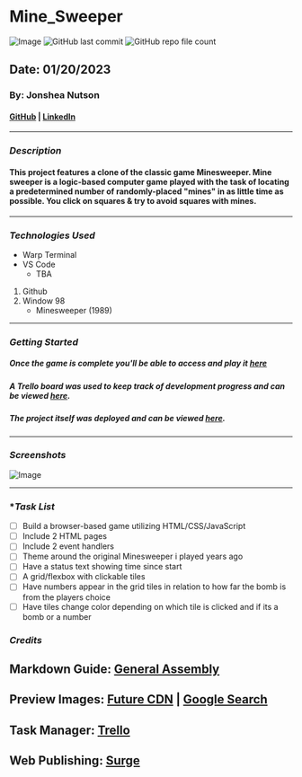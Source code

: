 # Mine_Sweeper

![Image](./%F0%9F%92%A3Mine_Sweeper%F0%9F%92%A3.png)
![GitHub last commit](https://img.shields.io/github/last-commit/yuurierusan/Mine_Sweeper)
![GitHub repo file count](https://img.shields.io/github/directory-file-count/yuurierusan/Mine_Sweeper)

## Date: 01/20/2023

### By: Jonshea Nutson

#### [GitHub](https://github.com/yuurierusan) | [LinkedIn](https://linkedin.com/jonshean)

---

### **_Description_**

#### This project features a clone of the classic game Minesweeper. Mine sweeper is a logic-based computer game played with the task of locating a predetermined number of randomly-placed "mines" in as little time as possible. You click on squares & try to avoid squares with mines.

---

### **_Technologies Used_**

-   Warp Terminal
-   VS Code
    -   TBA

1. Github
2. Window 98
    - Minesweeper (1989)

---

### **_Getting Started_**

##### Once the game is complete you'll be able to access and play it [here](Minesweeper.surge.sh)

##### A Trello board was used to keep track of development progress and can be viewed [here](https://trello.com/invite/b/Mj5DHgBr/ATTIb4dc15ec67bb081751fae57d9b1b95890E937067/minesweeper).

##### The project itself was deployed and can be viewed [here](TBA).

---

### **_Screenshots_**

![Image](https://cdn.mos.cms.futurecdn.net/f873f2282e16faeebdb4a09e2f3cef32-1920-80.jpg.webp)

---

### \***_Task List_**

-   [ ] Build a browser-based game utilizing HTML/CSS/JavaScript
-   [ ] Include 2 HTML pages
-   [ ] Include 2 event handlers
-   [ ] Theme around the original Minesweeper i played years ago
-   [ ] Have a status text showing time since start
-   [ ] A grid/flexbox with clickable tiles
-   [ ] Have numbers appear in the grid tiles in relation to how far the bomb is from the players choice
-   [ ] Have tiles change color depending on which tile is clicked and if its a bomb or a number

### **_Credits_**

## Markdown Guide: [General Assembly](https://github.com/yuurierusan/u1_hw_markdown)

## Preview Images: [Future CDN](https://cdn.mos.cms.futurecdn.net/f873f2282e16faeebdb4a09e2f3cef32-1920-80.jpg.webp) | [Google Search](https://google.com)

## Task Manager: [Trello](https://trello.com/)

## Web Publishing: [Surge](https://surge.sh)
